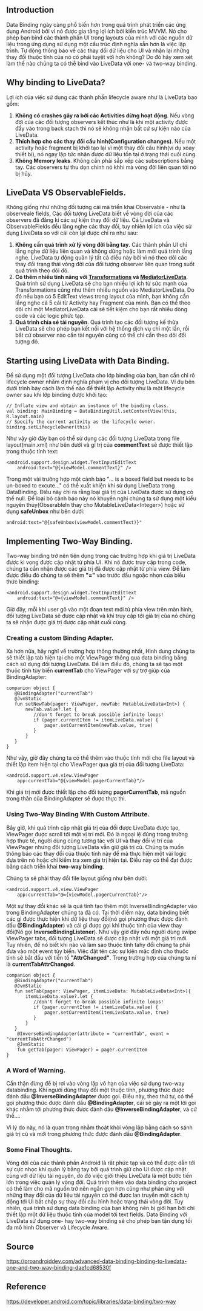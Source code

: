 ## Introduction

Data Binding ngày càng phổ biến hơn trong quá trình phát triển các ứng dụng Android bởi vì nó được gia tăng lợi ích bởi kiến trúc MVVM. Nó cho phép bạn bind các thành phần UI trong layouts của mình với các nguồn dữ liệu trong ứng dụng sử dụng một cấu trúc định nghĩa sẵn hơn là việc lập trình. Tự động thông báo về các thay đổi dữ liệu cho UI và nhận lại những thay đổi thuộc tính của nó có phải tuyệt vời hơn không? Do đó hãy xem xét làm thế nào chúng ta có thể bind vào LiveData với one- và two-way binding.

## Why binding to LiveData?

Lợi ích của việc sử dụng các thành phần lifecycle aware như là LiveData bao gồm:
1. **Không có crashes gây ra bởi các Activities dừng hoạt động**. Nếu vòng đời của các đối tượng observers kết thúc như là khi một activity được đẩy vào trong back stach thì nó sẽ không nhận bất cứ sự kiện nào của LiveData.
2. **Thích hợp cho các thay đổi cấu hình(Configuration changes)**. Nếu một activity hoặc fragment bị khởi tạo lại vì một thay đổi cấu hình(ví dụ xoay thiết bị), nó ngay lập tức nhận được dữ liệu tồn tại ở trạng thái cuối cùng.
3. **Không Memory leaks**. Không cần phải sắp xếp các subscriptions bằng tay. Các observers tự thu dọn chính nó khhi mà vòng đời liên quan tới nó bị hủy.

## LiveData VS ObservableFields.

Không giống như những đối tượng cái mà triển khai Observable - như là observeale fields, Các đối tượng LiveData biết về vòng đời của các observers đã đăng kí các sự kiện thay đổi dữ liệu. Cả LiveData và ObservableFields đều lắng nghe các thay đổi, tuy nhiên lợi ích của việc sử dụng LiveData so với cái còn lại được chỉ ra như sau:
1. **Không cần quá trình xử lý vòng đời bằng tay**. Các thành phần UI chỉ lắng nghe dữ liệu liên quan và không dừng hoặc làm mới quá trình lắng nghe. LiveData tự động quản lý tất cả điều này bởi vì nó theo dõi các thay đổi trạng thái vòng đời của đối tượng observer liên quan trong suốt quá trình theo dõi đó.
2. **Có thêm nhiều tính năng với [Transformations](https://developer.android.com/reference/android/arch/lifecycle/Transformations) và [MediatorLiveData](https://developer.android.com/reference/android/arch/lifecycle/MediatorLiveData)**. Quá trình sử dụng LiveData sẽ cho bạn nhiều lợi ích từ sức mạnh của Transformations cũng như thêm nhiều nguồn vào MediatorLiveData. Do đó nếu bạn có 5 EditText views trong layout của mình, bạn không cần lắng nghe cả 5 cái từ Activity hay Fragment của mình. Bạn có thể theo dõi chỉ một MediatorLiveData cái sẽ tiết kiệm cho bạn rất nhiều dòng code và các logic phức tạp.
3. **Quá trình chia sẻ tài nguyên**. Quá trình tạo các đối tượng kế thừa LiveData sẽ cho phép bạn kết nối với hệ thống dịch vụ chỉ một lần, rồi bất cứ observer nào cần tài nguyên cũng có thể chỉ cần theo dõi đối tượng đó.

## Starting using LiveData with Data Binding.

Để sử dụng một đối tượng LiveData cho lớp binding của bạn, bạn cần chỉ rõ lifecycle owner nhằm định nghĩa phạm vị cho đối tượng LiveData. Ví dụ bên dưới trình bày cách làm thế nào để thiết lập Activity như là một lifecycle owner sau khi lớp binding được khởi tạo:
```
// Inflate view and obtain an instance of the binding class.
val binding: MainBinding = DataBindingUtil.setContentView(this, R.layout.main)
// Specify the current activity as the lifecycle owner.
binding.setLifecycleOwner(this)
```

Như vậy giờ đây bạn có thể sử dụng các đối tượng LiveData trong file layout(main.xml) như bên dưới và gí trị của **commentText** sẽ được thiết lập trong thuộc tính text:
```
<android.support.design.widget.TextInputEditText
    android:text="@{viewModel.commentText}" />
```

Trong một vài trường hợp một cảnh báo "... is a boxed field but needs to be un-boxed to excute..." có thể xuất khiện khi sử dụng LiveData trong DataBinding. Điều này chỉ ra rằng loại giá trị của LiveData được sử dụng có thể null. Để loại bỏ cảnh báo này nó khuyến nghị chúng ta sử dụng một kiểu nguyên thủy(ObserableIn thay cho MutableLiveData&lt;Integer&gt;) hoặc sử dụng **safeUnbox** như bên dưới:
```
android:text="@{safeUnbox(viewModel.commentText)}"
```

## Implementing Two-Way Binding.

Two-way binding trở nên tiện dụng trong các trường hợp khi giá trị LiveData được kì vọng được cập nhật từ phía UI. Khi nó được truy cập trong code, chúng ta cần nhận được các giá trị đã được cập nhật từ phía view. Để làm được điều đó chúng ta sẽ thêm **"="** vào trước dấu ngoặc nhọn của biểu thức binding:
```
<android.support.design.widget.TextInputEditText
    android:text="@={viewModel.commentText}" />
```

Giờ đây, mỗi khi user gõ vào một đoạn text mới từ phía view trên màn hình, đối tượng LiveData sẽ được cập nhật và khi truy cập tới giá trị của nó chúng ta sẽ nhận được giá trị được cập nhật cuối cùng.

### Creating a custom Binding Adapter.

Xa hơn nữa, hãy nghĩ về trường hợp thông thường nhất, Hình dung chúng ta sẽ thiết lập tab hiện tại cho một ViewPager thông qua data binding bằng cách sử dụng đối tượng LiveData. Để làm điều đó, chúng ta sẽ tạo một thuộc tính tùy biến **currentTab** cho ViewPager với sự trợ giúp của BindingAdapter:
```
companion object {
   @BindingAdapter("currentTab")
   @JvmStatic 
   fun setNewTab(pager: ViewPager, newTab: MutableLiveData<Int>) {
       newTab.value?.let {
          //don't forget to break possible infinite loops!
          if (pager.currentItem != itemLiveData.value) {       
              pager.setCurrentItem(newTab.value, true)
          }
       }
   }
}
```

Như vậy, giờ đây chúng ta có thể thêm vào thuộc tính mới cho file layout và thiết lập item hiện tại cho ViewPager qua giá trị của đối tượng LiveData:
```
<android.support.v4.view.ViewPager
    app:currentTab="@{viewModel.pagerCurrentTab}"/>
```

Khi giá trị mới được thiết lập cho đối tượng **pagerCurrentTab**, mã nguồn trong thân của BindingAdapter sẽ được thực thi.

### Using Two-Way Binding With Custom Attribute.

Bây giờ, khi quá trình cập nhật giá trị của đối được LiveData được tạo, ViewPager được scroll tới một vị trí mới. Đó là ngoại lệ đúng trong trường hợp thực tế, người dùng cũng tương tác với UI và thay đổi vị trí của ViewPager nhưng đối tượng LiveData vẫn giữ giá trị cũ. Chúng ta muốn thông báo các thay đổi của thuộc tính này để mà thực hiện một vài logic dựa trên nó hoặc chỉ kiểm tra xem giá trị hiện tại. Điều này có thể đạt được bằng cách triển khai **two-way binding**.

Chúng ta sẽ phải thay đổi file layout giống như bên dưới:
```
<android.support.v4.view.ViewPager
    app:currentTab="@={viewModel.pagerCurrentTab}"/>
```

Một sự thay đổi khác sẽ là quá tình tạo thêm một InverseBindingAdapter vào trong BindingAdapter chúng ta đã có. Tại thời điểm này, data binding biết các gì được thực hiện khi dữ liệu thay đổi(nó gọi phương thực được đánh dấu **@BindingAdapter**) và cái gì được gọi khi thuộc tính của view thay đổi(Nó gọi **InverseBindingListener**). Như vậy giờ đây nếu người dùng swipe ViewPager tabs, đối tượng LiveData sẽ được cập nhật với một giá trị mới. Tuy nhiên, để nó biết khi nào và làm sao thuộc tính tahy đổi chúng ta phải đưa vào một event tùy biến. Việc đặt tên các sự kiện mặc định cho thuộc tính sẽ bắt đầu với tiền tố **"AttrChanged"**. Trong trường hợp của chúng ta ní là **currentTabAttrChanged**.
```
companion object {
   @BindingAdapter("currentTab")
   @JvmStatic 
   fun setTab(pager: ViewPager, itemLiveData: MutableLiveData<Int>){
       itemLiveData.value?.let { 
          //don't forget to break possible infinite loops!
          if (pager.currentItem != itemLiveData.value) {      
              pager.setCurrentItem(itemLiveData.value, true)
          }
       }
   }
    @InverseBindingAdapter(attribute = "currentTab", event =                     "currentTabAttrChanged")
    @JvmStatic
    fun getTab(pager: ViewPager) = pager.currentItem
}
```


### A Word of Warning.

Cẩn thận đừng để bị rơi vào vòng lặp vô hạn của việc sử dụng two-way databinding. Khi người dùng thay đổi một thuộc tính, phương thức được đánh dấu **@InverseBindingAdapter** được gọi. Điều này, theo thứ tự, có thể gọi phương thức được đánh dấu **@BindingAdapter**, cái sẽ gây ra một lời gọi khác nhằm tới phương thức được đánh dâu **@InverseBindingAdapter**, và cứ thế....

Vì lý do này, nó là quan trọng nhằm thoát khỏi vòng lặp bằng cách so sánh giá trị cũ và mới trong phương thức được đánh dấu **@BindingAdapter**.

### Some Final Thoughts.

Vòng đời của các thành phần Android là rất phức tạp và có thể được dẫn tới sự cực nhọc khi quản lý bằng tay bởi quá trình giữ cho UI được cập nhật cùng với dữ liệu tài nguyên, do đó việc giới thiệu LiveData là một bước tiến lớn trong việc quản lý vòng đời. Quá trình thêm vào data binding cho project có thể làm cho mã nguồn trở nên ngắn gọn hơn cũng như phản ứng với những thay đổi của dữ liệu tài nguyên có thể được lan truyền một cách tự động tới UI bất chập sự thay đổi cấu hình hoặc trạng thái vòng đời. Tuy nhiên, quá trình sử dụng data binding của bạn không nên bị giới hạn bởi chỉ thiết lập một dữ liệu thuộc tính của model tới text fields. Data Binding với LiveData sử dụng one- hay two-way binding sẽ cho phép bạn tận dụng tối đa mô hình Observer và Lifecycle Aware.

## Source
https://proandroiddev.com/advanced-data-binding-binding-to-livedata-one-and-two-way-binding-dae1cd68530f
## Reference
https://developer.android.com/topic/libraries/data-binding/two-way
